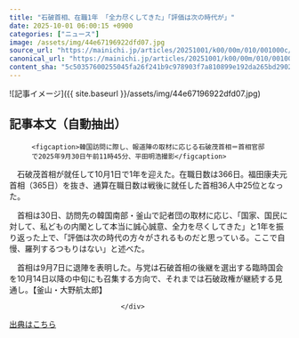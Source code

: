 ```yaml
---
title: "石破首相、在職1年 「全力尽くしてきた」「評価は次の時代が」"
date: 2025-10-01 06:00:15 +0900
categories: ["ニュース"]
image: /assets/img/44e67196922dfd07.jpg
source_url: "https://mainichi.jp/articles/20251001/k00/00m/010/001000c/"
canonical_url: "https://mainichi.jp/articles/20251001/k00/00m/010/001000c/"
content_sha: "5c50357600255045fa26f241b9c978903f7a810899e192da265bd29022b80a58"
---
```


![記事イメージ]({{ site.baseurl }}/assets/img/44e67196922dfd07.jpg)

## 記事本文（自動抽出）
<div><section class="articledetail-body" id="articledetail-body">




<div class="articledetail-image-left">
  <figure>
    
    <figcaption>韓国訪問に際し、報道陣の取材に応じる石破茂首相＝首相官邸で2025年9月30日午前11時45分、平田明浩撮影</figcaption>
    
  </figure>
</div>

<p>　石破茂首相が就任して10月1日で1年を迎えた。在職日数は366日。福田康夫元首相（365日）を抜き、通算在職日数は戦後に就任した首相36人中25位となった。</p>

<p>　首相は30日、訪問先の韓国南部・釜山で記者団の取材に応じ、「国家、国民に対して、私どもの内閣として本当に誠心誠意、全力を尽くしてきた」と1年を振り返った上で、「評価は次の時代の方々がされるものだと思っている。ここで自慢、羅列するつもりはない」と述べた。</p>

	


<p>　首相は9月7日に退陣を表明した。与党は石破首相の後継を選出する臨時国会を10月14日以降の中旬にも召集する方向で、それまでは石破政権が継続する見通し。【釜山・大野航太郎】</p>


</section>






								</div>

[出典はこちら](https://mainichi.jp/articles/20251001/k00/00m/010/001000c/)
